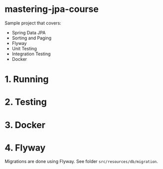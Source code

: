 # mastering-jpa-course

Sample project that covers:
- Spring Data JPA
- Sorting and Paging
- Flyway
- Unit Testing
- Integration Testing
- Docker

# 1. Running

# 2. Testing

# 3. Docker

# 4. Flyway
Migrations are done using Flyway. 
See folder `src/resources/db/migration`.